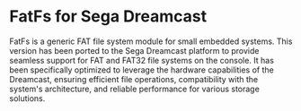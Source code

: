 FatFs for Sega Dreamcast
==========

FatFs is a generic FAT file system module for small embedded systems. This version has been ported to the Sega Dreamcast platform to provide seamless support for FAT and FAT32 file systems on the console. It has been specifically optimized to leverage the hardware capabilities of the Dreamcast, ensuring efficient file operations, compatibility with the system's architecture, and reliable performance for various storage solutions.
